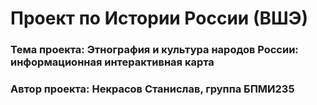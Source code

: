 # Проект по Истории России (ВШЭ)

### Тема проекта: Этнография и культура народов России: информационная интерактивная карта
### Автор проекта: Некрасов Станислав, группа БПМИ235
